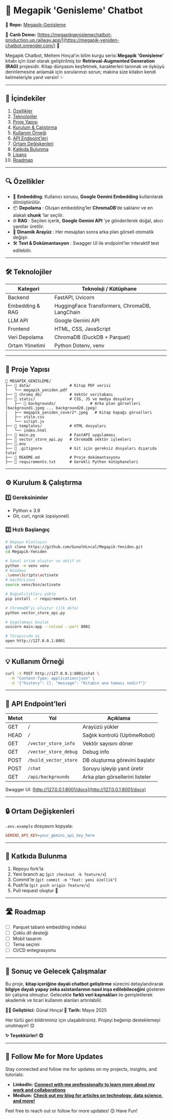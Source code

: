 # 📖 Megapik 'Genisleme' Chatbot

🔗 **Repo:** [Megapik-Genisleme](https://github.com/GunalHincal/Megapik-Genisleme)

🚀 **Canlı Demo:** [https://megapikgenislemechatbot-production.up.railway.app/](https://megapik-yeniden-chatbot.onrender.com/) 🔗

Megapik Chatbot, Meltem Hınçal’ın bilim kurgu serisi **Megapik 'Genişleme'** kitabı için özel olarak geliştirilmiş bir **Retrieval-Augmented Generation (RAG)** projesidir. Kitap dünyasını keşfetmek, karakterleri tanımak ve öyküyü derinlemesine anlamak için sorularınızı sorun; makina size kitabın kendi kelimeleriyle yanıt versin! ✨

---

## 📖 İçindekiler

1. [Özellikler](https://chatgpt.com/c/6813c188-e610-8000-829a-bde0d5ccad45#-%C3%B6zellikler)
2. [Teknolojiler](https://chatgpt.com/c/6813c188-e610-8000-829a-bde0d5ccad45#-teknolojiler)
3. [Proje Yapısı](https://chatgpt.com/c/6813c188-e610-8000-829a-bde0d5ccad45#-proje-yap%C4%B1s%C4%B1)
4. [Kurulum &amp; Çalıştırma](https://chatgpt.com/c/6813c188-e610-8000-829a-bde0d5ccad45#-kurulum--%C3%A7al%C4%B1%C5%9Ft%C4%B1rma)
5. [Kullanım Örneği](https://chatgpt.com/c/6813c188-e610-8000-829a-bde0d5ccad45#-kullan%C4%B1m-%C3%B6rne%C4%9Fi)
6. [API Endpoint’leri](https://chatgpt.com/c/6813c188-e610-8000-829a-bde0d5ccad45#-api-endpointleri)
7. [Ortam Değişkenleri](https://chatgpt.com/c/6813c188-e610-8000-829a-bde0d5ccad45#-ortam-de%C4%9Fi%C5%9Fkenleri)
8. [Katkıda Bulunma](https://chatgpt.com/c/6813c188-e610-8000-829a-bde0d5ccad45#-katk%C4%B1da-bulunma)
9. [Lisans](https://chatgpt.com/c/6813c188-e610-8000-829a-bde0d5ccad45#-lisans)
10. [Roadmap](https://chatgpt.com/c/6813c188-e610-8000-829a-bde0d5ccad45#-roadmap)

---

## 🔍 Özellikler

* 🤖 **Embedding**: Kullanıcı sorusu, **Google Gemini Embedding** kullanılarak dönüştürülür.
* 📦  **Depolama** : Oluşan embedding’ler **ChromaDB**’de saklanır ve en alakalı  **chunk** ’lar seçilir.
* 🌐  **RAG** : Seçilen içerik,  **Google Gemini API** ’ye gönderilerek doğal, akıcı yanıtlar üretilir.
* 🎨  **Dinamik Arayüz** : Her mesajdan sonra arka plan görseli otomatik değişir.
* 🛠️  **Test & Dokümantasyon** : Swagger UI ile endpoint’ler interaktif test edilebilir.

---

## 🛠️ Teknolojiler

| Kategori        | Teknoloji / Kütüphane                       |
| --------------- | --------------------------------------------- |
| Backend         | FastAPI, Uvicorn                              |
| Embedding & RAG | HuggingFace Transformers, ChromaDB, LangChain |
| LLM API         | Google Gemini API                             |
| Frontend        | HTML, CSS, JavaScript                         |
| Veri Depolama   | ChromaDB (DuckDB + Parquet)                   |
| Ortam Yönetimi | Python Dotenv, venv                           |

---

## 📂 Proje Yapısı

```
📂 MEGAPIK_GENISLEME/
├── 📂 data/                 # Kitap PDF verisi
│   └── megapik_yeniden.pdf
├── 📂 chroma_db/            # Vektör veritabanı
├── 📂 static/               # CSS, JS ve medya dosyaları
│   ├── 📂 backgrounds/               # Arka plan görselleri (background1.jpeg ... background20.jpeg)
│   ├── megapik_yeniden_cover2*.jpeg   # Kitap kapağı görselleri
│   ├── style.css
│   └── script.js
├── 📂 templates/            # HTML dosyaları
│   └── index.html
├── 📄 main.py               # FastAPI uygulaması
├── 📄 vector_store_api.py   # ChromaDB vektör işlemleri
├── 🔧.env
├── 📄 .gitignore            # Git için gereksiz dosyaları dışarıda tutar
├── 📄 README.md             # Proje dokümantasyonu
├── 📄 requirements.txt      # Gerekli Python kütüphaneleri
```

---

## ⚙️ Kurulum & Çalıştırma

### 1️⃣ Gereksinimler

* Python ≥ 3.9
* Git, curl, ngrok (opsiyonel)

### 2️⃣ Hızlı Başlangıç

```bash
# Depoyu klonlayın
git clone https://github.com/GunalHincal/Megapik-Yeniden.git
cd Megapik-Yeniden

# Sanal ortam oluştur ve aktif et
python -m venv venv
# Windows
.\venv\Scripts\activate
# macOS/Linux
source venv/bin/activate

# Bağımlılıkları yükle
pip install -r requirements.txt

# ChromaDB’yi oluştur (ilk defa)
python vector_store_api.py

# Uygulamayı başlat
uvicorn main:app --reload --port 8001

# Tarayıcıda aç
open http://127.0.0.1:8001
```

---

## 💡 Kullanım Örneği

```bash
curl -X POST http://127.0.0.1:8001/chat \
  -H "Content-Type: application/json" \
  -d '{"history": [], "message": "Kitabın ana teması nedir?"}'
```

---

## 🚏 API Endpoint’leri

| Metot | Yol                     | Açıklama                         |
| ----- | ----------------------- | ---------------------------------- |
| GET   | `/`                   | Arayüzü yükler                  |
| HEAD  | `/`                   | Sağlık kontrolü (UptimeRobot)   |
| GET   | `/vector_store_info`  | Vektör sayısını döner         |
| GET   | `/vector_store_debug` | Debug info                         |
| POST  | `/build_vector_store` | DB oluşturma görevini başlatır |
| POST  | `/chat`               | Soruyu işleyip yanıt üretir     |
| GET   | `/api/backgrounds`    | Arka plan görsellerini listeler   |

Swagger UI: [http://127.0.0.1:8001/docs](http://127.0.0.1:8001/docs)

---

## 🔒 Ortam Değişkenleri

`.env.example` dosyasını kopyala:

```ini
GEMINI_API_KEY=your_gemini_api_key_here
```

---

## 🤝 Katkıda Bulunma

1. Repoyu fork’la
2. Yeni branch aç (`git checkout -b feature/x`)
3. Commit’le (`git commit -m "feat: yeni özellik"`)
4. Push’la (`git push origin feature/x`)
5. Pull request oluştur 🎉

---

## 🛣️ Roadmap

* [ ] Parquet tabanlı embedding indeksi
* [ ] Çoklu dil desteği
* [ ] Mobil tasarım
* [ ] Tema seçimi
* [ ] CI/CD entegrasyonu

---

## 🎯 Sonuç ve Gelecek Çalışmalar

Bu proje, **kitap içeriğine dayalı chatbot geliştirme** sürecini detaylandırarak **bilgiye dayalı yapay zeka asistanlarının nasıl inşa edilebileceğini** gösteren bir çalışma olmuştur. Gelecekte **farklı veri kaynakları** ile genişletilerek akademik ve ticari kullanım alanları artırılabilir.

👩‍💻 **Geliştirici:** Günal Hınçal
📆 **Tarih:** Mayıs 2025

Her türlü geri bildiriminiz için ulaşabilirsiniz. Projeyi beğenip desteklemeyi unutmayın! 😊

**✨ Teşekkürler! 😊**

---


## 🚀 Follow Me for More Updates

Stay connected and follow me for updates on my projects, insights, and tutorials:

* **LinkedIn:** **[Connect with me professionally to learn more about my work and collaborations](https://www.linkedin.com/in/gunalhincal)**
* **Medium:** **[Check out my blog for articles on technology, data science, and more!](https://medium.com/@hincalgunal)**

Feel free to reach out or follow for more updates! 😊 Have Fun!
